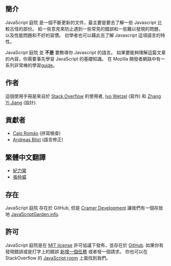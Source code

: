 ## 簡介

JavaScript 庭院 是一個不斷更新的文件，最主要是要去了解一些 Javascript 比較古怪的部份。
給一些意見來防止遇到一些常見的錯誤和一些難以發現的問題，以及性能問題和不好的習慣。
初學者也可以藉此去了解 Javascript 這項語言的特性。

JavaScript 庭院 並 **不是** 要教導你 Javascript 的語言。
如果要能夠理解這篇文章的內容，你需要事先學習 JavaScript 的基礎知識。
在 Mozilla 開發者網路中有一系列非常棒的學習[guide][1]。


## 作者

這個使用手冊是來自於 [Stack Overflow][2] 的使用者, [Ivo Wetzel][3]
(寫作) 和 [Zhang Yi Jiang][4] (設計).

## 貢獻者

 - [Caio Romão][5] (拼寫檢查)
 - [Andreas Blixt][6] (語言修正)

## 繁體中文翻譯

 - [紀力榮][29]
 - [張仲威][30]

## 存在

JavaScript 庭院 存在於 GitHub, 但是 [Cramer Development][7] 讓我們有一個存放地 [JavaScriptGarden.info][8].

## 許可

JavaScript 庭院是在 [MIT license][9] 許可協議下發佈，並存在於
[GitHub][10]. 如果你有發現錯誤或是打字上的錯誤 [新增一個任務][11] 或者發一個請求。 你也可以在 StackOverflow 的 [JavaScript room][12] 上面找到我們。

[1]: https://developer.mozilla.org/en/JavaScript/Guide
[2]: http://stackoverflow.com/
[3]: http://stackoverflow.com/users/170224/ivo-wetzel
[4]: http://stackoverflow.com/users/313758/yi-jiang
[5]: https://github.com/caio
[6]: https://github.com/blixt
[7]: http://cramerdev.com/
[8]: http://javascriptgarden.info/
[9]: https://github.com/BonsaiDen/JavaScript-Garden/blob/next/LICENSE
[10]: https://github.com/BonsaiDen/JavaScript-Garden
[11]: https://github.com/BonsaiDen/JavaScript-Garden/issues
[12]: http://chat.stackoverflow.com/rooms/17/javascript
[29]: http://github.com/chilijung
[30]: http://github.com/wwwy3y3
